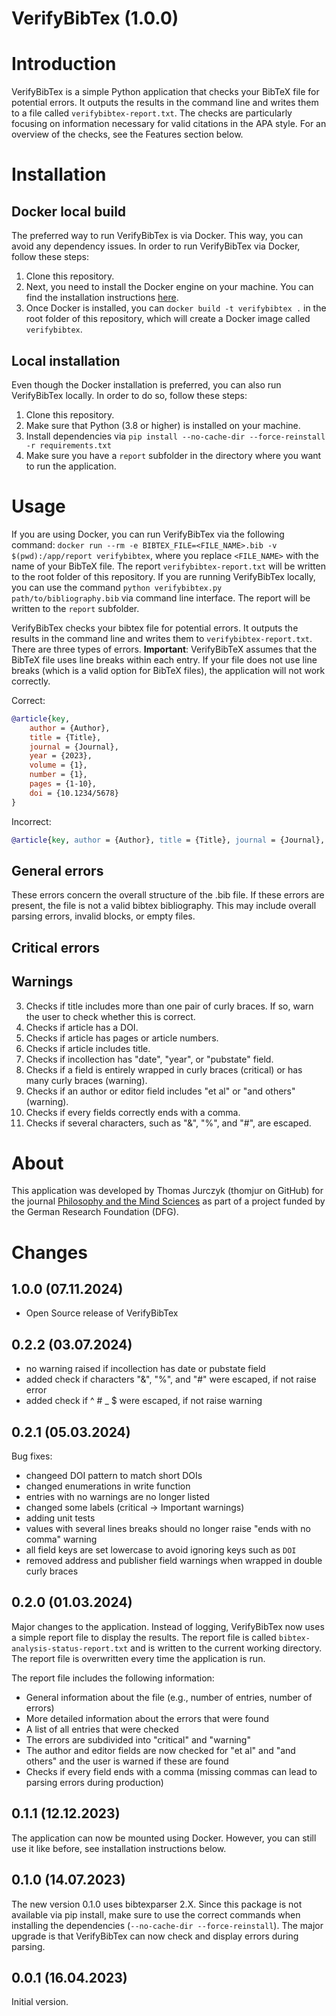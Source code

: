 # VerifyBibTex (1.0.0)

# Introduction
VerifyBibTex is a simple Python application that checks your BibTeX file for potential errors. It outputs the results in the command line and writes them to a file called `verifybibtex-report.txt`. The checks are particularly focusing on information necessary for valid citations in the APA style. For an overview of the checks, see the Features section below.

# Installation
## Docker local build
The preferred way to run VerifyBibTex is via Docker. This way, you can avoid any dependency issues. In order to run VerifyBibTex via Docker, follow these steps:

1. Clone this repository.
2. Next, you need to install the Docker engine on your machine. You can find the installation instructions [here](https://docs.docker.com/get-docker/).
3. Once Docker is installed, you can `docker build -t verifybibtex .` in the root folder of this repository, which will create a Docker image called `verifybibtex`.

## Local installation
Even though the Docker installation is preferred, you can also run VerifyBibTex locally. In order to do so, follow these steps:

1. Clone this repository.
2. Make sure that Python (3.8 or higher) is installed on your machine.
3. Install dependencies via `pip install --no-cache-dir --force-reinstall -r requirements.txt`
4. Make sure you have a `report` subfolder in the directory where you want to run the application.

# Usage
If you are using Docker, you can run VerifyBibTex via the following command: `docker run --rm -e BIBTEX_FILE=<FILE_NAME>.bib -v $(pwd):/app/report verifybibtex`, where you replace `<FILE_NAME>` with the name of your BibTeX file. The report `verifybibtex-report.txt` will be written to the root folder of this repository. If you are running VerifyBibTex locally, you can use the command `python verifybibtex.py path/to/bibliography.bib` via command line interface. The report will be written to the `report` subfolder.

VerifyBibTex checks your bibtex file for potential errors. It outputs the results in the command line and writes them to `verifybibtex-report.txt`. There are three types of errors. **Important**: VerifyBibTeX assumes that the BibTeX file uses line breaks within each entry. If your file does not use line breaks (which is a valid option for BibTeX files), the application will not work correctly.

Correct:

```bibtex
@article{key,
    author = {Author},
    title = {Title},
    journal = {Journal},
    year = {2023},
    volume = {1},
    number = {1},
    pages = {1-10},
    doi = {10.1234/5678}
}	
```

Incorrect:

```bibtex
@article{key, author = {Author}, title = {Title}, journal = {Journal}, year = {2023}, volume = {1}, number = {1}, pages = {1-10}, doi = {10.1234/5678}}
```

## General errors
These errors concern the overall structure of the .bib file. If these errors are present, the file is not a valid bibtex bibliography. This may include overall parsing errors, invalid blocks, or empty files.

## Critical errors



## Warnings


3. Checks if title includes more than one pair of curly braces. If so, warn the user to check whether this is correct.
1. Checks if article has a DOI.
2. Checks if article has pages or article numbers.
3. Checks if article includes title.
4. Checks if incollection has "date", "year", or "pubstate" field.
5. Checks if a field is entirely wrapped in curly braces (critical) or has many curly braces (warning).
6. Checks if an author or editor field includes "et al" or "and others" (warning).
7. Checks if every fields correctly ends with a comma.
8. Checks if several characters, such as "&", "%", and "\#", are escaped.

# About
This application was developed by Thomas Jurczyk (thomjur on GitHub) for the journal [Philosophy and the Mind Sciences](https://philosophymindscience.org/) as part of a project funded by the German Research Foundation (DFG).

# Changes

## 1.0.0 (07.11.2024)

- Open Source release of VerifyBibTex

## 0.2.2 (03.07.2024)

- no warning raised if incollection has date or pubstate field
- added check if characters "&", "%", and "\#" were escaped, if not raise error
- added check if ^ \# _ $ were escaped, if not raise warning 

## 0.2.1 (05.03.2024)

Bug fixes:

- changeed DOI pattern to match short DOIs
- changed enumerations in write function
- entries with no warnings are no longer listed
- changed some labels (critical -> Important warnings)
- adding unit tests
- values with several lines breaks should no longer raise "ends with no comma" warning
- all field keys are set lowercase to avoid ignoring keys such as `DOI`
- removed address and publisher field warnings when wrapped in double curly braces

## 0.2.0 (01.03.2024)

Major changes to the application. Instead of logging, VerifyBibTex now uses a simple report file to display the results. The report file is called `bibtex-analysis-status-report.txt` and is written to the current working directory. The report file is overwritten every time the application is run.

The report file includes the following information:
- General information about the file (e.g., number of entries, number of errors)
- More detailed information about the errors that were found
- A list of all entries that were checked
- The errors are subdivided into "critical" and "warning"
- The author and editor fields are now checked for "et al" and "and others" and the user is warned if these are found
- Checks if every field ends with a comma (missing commas can lead to parsing errors during production)

## 0.1.1 (12.12.2023)
The application can now be mounted using Docker. However, you can still use it like before, see installation instructions below.

## 0.1.0 (14.07.2023)
The new version 0.1.0 uses bibtexparser 2.X. Since this package is not available via pip install, make sure to use the correct commands when installing the dependencies (`--no-cache-dir --force-reinstall`). The major upgrade is that VerifyBibTex can now check and display errors during parsing.

## 0.0.1 (16.04.2023)

Initial version.





